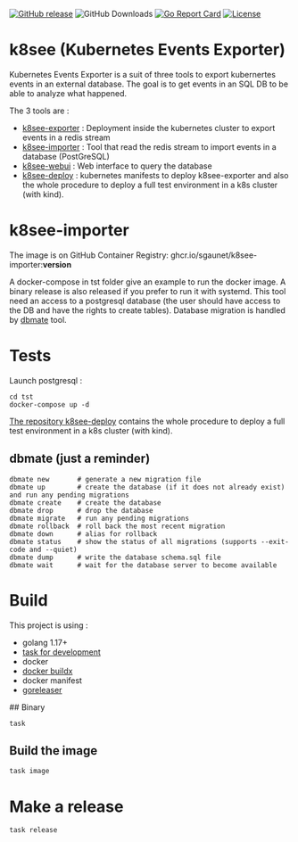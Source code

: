 [![GitHub release](https://img.shields.io/github/release/sgaunet/k8see-importer.svg)](https://github.com/sgaunet/k8see-importer/releases/latest)
![GitHub Downloads](https://img.shields.io/github/downloads/sgaunet/k8see-importer/total)
[![Go Report Card](https://goreportcard.com/badge/github.com/sgaunet/k8see-importer)](https://goreportcard.com/report/github.com/sgaunet/k8see-importer)
[![License](https://img.shields.io/github/license/sgaunet/k8see-importer.svg)](LICENSE)

# k8see (Kubernetes Events Exporter)

Kubernetes Events Exporter is a suit of three tools to export kubernertes events in an external database. The goal is to get events in an SQL DB to be able to analyze what happened.

The 3 tools are :

* [k8see-exporter](https://github.com/sgaunet/k8see-exporter) : Deployment inside the kubernetes cluster to export events in a redis stream
* [k8see-importer](https://github.com/sgaunet/k8see-importer) : Tool that read the redis stream to import events in a database (PostGreSQL)
* [k8see-webui](https://github.com/sgaunet/k8see-webui) : Web interface to query the database
* [k8see-deploy](https://github.com/sgaunet/k8see-deploy) : kubernetes manifests to deploy k8see-exporter and also the whole procedure to deploy a full test environment in a k8s cluster (with kind).

# k8see-importer

The image is on GitHub Container Registry: ghcr.io/sgaunet/k8see-importer:**version**

A docker-compose in tst folder give an example to run the docker image. A binary release is also released if you prefer to run it with systemd.
This tool need an access to a postgresql database (the user should have access to the DB and have the rights to create tables). Database migration is handled by [dbmate](https://github.com/amacneil/dbmate) tool.


# Tests

Launch postgresql :

```
cd tst
docker-compose up -d
```

[The repository k8see-deploy](https://github.com/sgaunet/k8see-deploy) contains the whole procedure to deploy a full test environment in a k8s cluster (with kind).


## dbmate (just a reminder)

```
dbmate new       # generate a new migration file
dbmate up        # create the database (if it does not already exist) and run any pending migrations
dbmate create    # create the database
dbmate drop      # drop the database
dbmate migrate   # run any pending migrations
dbmate rollback  # roll back the most recent migration
dbmate down      # alias for rollback
dbmate status    # show the status of all migrations (supports --exit-code and --quiet)
dbmate dump      # write the database schema.sql file
dbmate wait      # wait for the database server to become available
```


# Build

This project is using :

* golang 1.17+
* [task for development](https://taskfile.dev/#/)
* docker
* [docker buildx](https://github.com/docker/buildx)
* docker manifest
* [goreleaser](https://goreleaser.com/)

## Binary 

```
task
```

## Build the image

```
task image
```

# Make a release

```
task release
```

